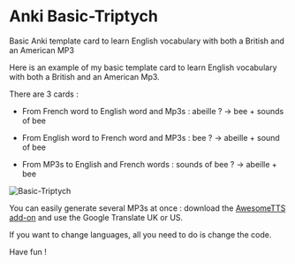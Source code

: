 # Anki Basic-Triptych
Basic Anki template card to learn English vocabulary with both a British and an American MP3


Here is an example of my basic template card to learn English vocabulary with both a British and an American Mp3.

There are 3 cards :

- From French word to English word and Mp3s : abeille ? -> bee + sounds of bee

- From English word to French word and MP3s : bee ? -> abeille + sound of bee

- From MP3s to English and French words : sounds of bee ? -> abeille + bee

![Basic-Triptych](https://github.com/user-attachments/assets/43e52f9e-0593-4b56-b5e8-623e171ca813)

You can easily generate several MP3s at once : download the [AwesomeTTS add-on](https://ankiweb.net/shared/info/1436550454) and use the Google Translate UK or US.

If you want to change languages, all you need to do is change the code.

Have fun !
